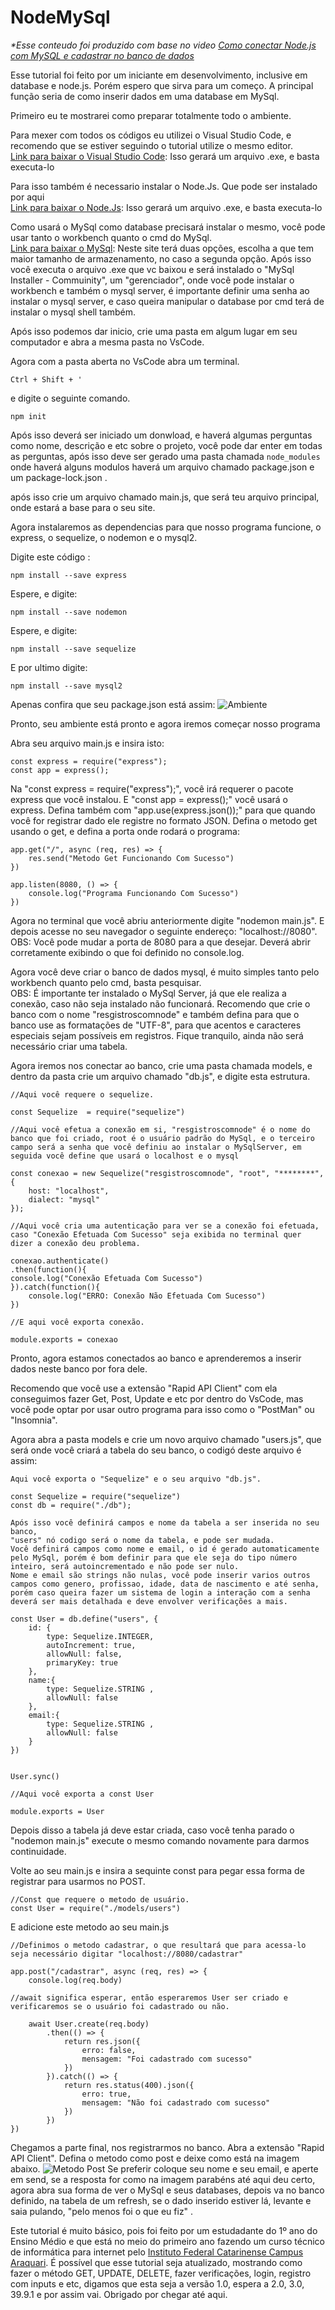 # NodeMySql


_*Esse conteudo foi produzido com base no video [Como conectar Node.js com MySQL e cadastrar no banco de dados](https://www.youtube.com/watch?v=_OeuPAb9bhU)_

Esse tutorial foi feito por um iniciante em desenvolvimento, inclusive em database e node.js.
Porém espero que sirva para um começo.
A principal função seria de como inserir dados em uma database em MySql.

Primeiro eu te mostrarei como preparar totalmente todo o ambiente.

Para mexer com todos os códigos eu utilizei o Visual Studio Code, e recomendo que se estiver seguindo o tutorial utilize o mesmo editor.\
[Link para baixar o Visual Studio Code](https://code.visualstudio.com/download):
Isso gerará um arquivo .exe, e basta executa-lo

Para isso também é necessario instalar o Node.Js.
Que pode ser instalado por aqui\
[Link para baixar o Node.Js](https://nodejs.org/pt-br/download):
Isso gerará um arquivo .exe, e basta executa-lo

Como usará o MySql como database precisará instalar o mesmo, você pode usar tanto o workbench quanto o cmd do MySql.\
[Link para baixar o MySql](https://dev.mysql.com/downloads/installer/):
Neste site terá duas opções, escolha a que tem maior tamanho de armazenamento, no caso a segunda opção.
Após isso você executa o arquivo .exe que vc baixou e será instalado o "MySql Installer - Commuinity", um "gerenciador", onde você pode instalar o workbench e também o mysql server, é importante definir uma senha ao instalar o mysql server, e caso queira manipular o database por cmd terá de instalar o mysql shell também.


Após isso podemos dar inicio, crie uma pasta em algum lugar em seu computador e abra a mesma pasta no VsCode.

Agora com a pasta aberta no VsCode abra um terminal.
```
Ctrl + Shift + '
```

e digite o seguinte comando.

```
npm init
```

Após isso deverá ser iniciado um donwload, e haverá algumas perguntas como nome, descrição e etc sobre o projeto, você pode dar enter em todas as perguntas, após isso deve ser gerado uma pasta chamada `node_modules` onde haverá alguns modulos haverá um arquivo chamado package.json e um package-lock.json .

após isso crie um arquivo chamado main.js, que será teu arquivo principal, onde estará a base para o seu site.

Agora instalaremos as dependencias para que nosso programa funcione, o express, o sequelize, o nodemon e o mysql2.

Digite este código :
```
npm install --save express
```
Espere, e digite: 
```
npm install --save nodemon
```
Espere, e digite: 
```
npm install --save sequelize
```
E por ultimo digite:
```
npm install --save mysql2
```

Apenas confira que seu package.json está assim:
![Ambiente](img/Ambiente.png)


Pronto, seu ambiente está pronto e agora iremos começar nosso programa

Abra seu arquivo main.js e insira isto:

```
const express = require("express");
const app = express();
```

Na "const express = require("express");", você irá requerer o pacote express que você instalou.
E "const app = express();" você usará o express.
Defina também com "app.use(express.json());" para que quando você for registrar dado ele registre no formato JSON.
Defina o metodo get usando o get, e defina a porta onde rodará o programa:
```
app.get("/", async (req, res) => {
    res.send("Metodo Get Funcionando Com Sucesso")
})

app.listen(8080, () => {
    console.log("Programa Funcionando Com Sucesso")
})
```
Agora no terminal que você abriu anteriormente digite "nodemon main.js".
E depois acesse no seu navegador o seguinte endereço: "localhost://8080".\
OBS: Você pode mudar a porta de 8080 para a que desejar.
Deverá abrir corretamente exibindo o que foi definido no console.log.


Agora você deve criar o banco de dados mysql, é muito simples tanto pelo workbench quanto pelo cmd, basta pesquisar.\
OBS: É importante ter instalado o MySql Server, já que ele realiza a conexão, caso não seja instalado não funcionará.
Recomendo que crie o banco com o nome "resgistroscomnode" e também defina para que o banco use as formatações de "UTF-8", para que acentos e caracteres especiais sejam possíveis em registros.
Fique tranquilo, ainda não será necessário criar uma tabela.

Agora iremos nos conectar ao banco, crie uma pasta chamada models, e dentro da pasta crie um arquivo chamado "db.js", e digite esta estrutura.

```
//Aqui você requere o sequelize.

const Sequelize  = require("sequelize")

//Aqui você efetua a conexão em si, "resgistroscomnode" é o nome do banco que foi criado, root é o usuário padrão do MySql, e o terceiro campo será a senha que você definiu ao instalar o MySqlServer, em seguida você define que usará o localhost e o mysql

const conexao = new Sequelize("resgistroscomnode", "root", "********", {
    host: "localhost",
    dialect: "mysql"
});

//Aqui você cria uma autenticação para ver se a conexão foi efetuada, caso "Conexão Efetuada Com Sucesso" seja exibida no terminal quer dizer a conexão deu problema.

conexao.authenticate()
.then(function(){
console.log("Conexão Efetuada Com Sucesso")
}).catch(function(){
    console.log("ERRO: Conexão Não Efetuada Com Sucesso")
})

//E aqui você exporta conexão.

module.exports = conexao
```

Pronto, agora estamos conectados ao banco e aprenderemos a inserir dados neste banco por fora dele.

Recomendo que você use a extensão "Rapid API Client" com ela conseguimos fazer Get, Post, Update e etc por dentro do VsCode, mas você pode optar por usar outro programa para isso como o "PostMan" ou "Insomnia".

Agora abra a pasta models e crie um novo arquivo chamado "users.js", que será onde você criará a tabela do seu banco, o codigó deste arquivo é assim:

```
Aqui você exporta o "Sequelize" e o seu arquivo "db.js".

const Sequelize = require("sequelize")
const db = require("./db");

Após isso você definirá campos e nome da tabela a ser inserida no seu banco,
"users" nó codigo será o nome da tabela, e pode ser mudada.
Você definirá campos como nome e email, o id é gerado automaticamente pelo MySql, porém é bom definir para que ele seja do tipo número inteiro, será autoincrementado e não pode ser nulo.
Nome e email são strings não nulas, você pode inserir varios outros campos como genero, profissao, idade, data de nascimento e até senha, porém caso queira fazer um sistema de login a interação com a senha deverá ser mais detalhada e deve envolver verificações a mais.

const User = db.define("users", {
    id: {
        type: Sequelize.INTEGER,
        autoIncrement: true,
        allowNull: false,
        primaryKey: true
    },
    name:{
        type: Sequelize.STRING ,
        allowNull: false
    },
    email:{
        type: Sequelize.STRING ,
        allowNull: false
    }
})


User.sync()

//Aqui você exporta a const User

module.exports = User
```

Depois disso a tabela já deve estar criada, caso você tenha parado o "nodemon main.js" execute o mesmo comando novamente para darmos continuidade.

Volte ao seu main.js e insira a sequinte const para pegar essa forma de registrar para usarmos no POST.

```
//Const que requere o metodo de usuário.
const User = require("./models/users")
```

E adicione este metodo ao seu main.js

```
//Definimos o metodo cadastrar, o que resultará que para acessa-lo seja necessário digitar "localhost://8080/cadastrar"

app.post("/cadastrar", async (req, res) => {
    console.log(req.body)

//await significa esperar, então esperaremos User ser criado e verificaremos se o usuário foi cadastrado ou não.

    await User.create(req.body)
        .then(() => {
            return res.json({
                erro: false,
                mensagem: "Foi cadastrado com sucesso"
            })
        }).catch(() => {
            return res.status(400).json({
                erro: true,
                mensagem: "Não foi cadastrado com sucesso"
            })
        })
})
```

Chegamos a parte final, nos registrarmos no banco.
Abra a extensão "Rapid API Client".
Defina o metodo como post e deixe como está na imagem abaixo.
![Metodo Post](img/Post.png)
Se preferir coloque seu nome e seu email, e aperte em send, se a resposta for como na imagem parabéns até aqui deu certo, agora abra sua forma de ver o MySql e seus databases, depois va no banco definido, na tabela de um refresh, se o dado inserido estiver lá, levante e saia pulando, "pelo menos foi o que eu fiz"
.

Este tutorial é muito básico, pois foi feito por um estudadante do 1º ano do Ensino Médio e que está no meio do primeiro ano fazendo um curso técnico de informática para internet pelo [Instituto Federal Catarinense Campus Araquari](https://araquari.ifc.edu.br/).
É possível que esse tutorial seja atualizado, mostrando como fazer o método GET, UPDATE, DELETE, fazer verificações, login, registro com inputs e etc, digamos que esta seja a versão 1.0, espera a 2.0, 3.0, 39.9.1 e por assim vai.
Obrigado por chegar até aqui.
